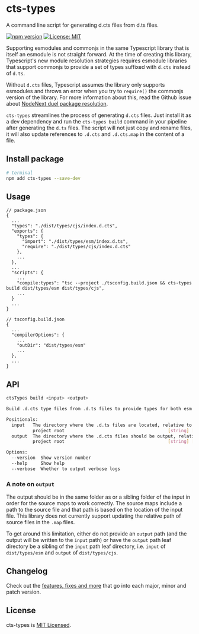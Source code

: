# cts-types

A command line script for generating d.cts files from d.ts files.

[![npm version](https://badge.fury.io/js/cts-types.svg)](https://badge.fury.io/js/cts-types)
[![License: MIT](https://img.shields.io/badge/License-MIT-yellow.svg)](LICENSE)

Supporting esmodules and commonjs in the same Typescript library that is itself an esmodule is not straight forward. At the time of creating this library, Typescript's new module resolution strategies requires esmodule libraries that support commonjs to provide a set of types suffixed with `d.cts` instead of `d.ts`.

Without `d.cts` files, Typescript assumes the library only supports esmodules and throws an error when you try to `require()` the commonjs version of the library. For more information about this, read the Github issue about [NodeNext duel package resolution](https://github.com/microsoft/TypeScript/issues/50466).

`cts-types` streamlines the process of generating `d.cts` files. Just install it as a dev dependency and run the `cts-types build` command in your pipeline after generating the `d.ts` files. The script will not just copy and rename files, it will also update references to `.d.cts` and `.d.cts.map` in the content of a file.

## Install package

```sh
# terminal
npm add cts-types --save-dev
```

## Usage

```jsonc
// package.json
{
  ...
  "types": "./dist/types/cjs/index.d.cts",
  "exports": {
    "types": {
      "import": "./dist/types/esm/index.d.ts",
      "require": "./dist/types/cjs/index.d.cts"
    },
    ...
  },
  ...
  "scripts": {
    ...
    "compile:types": "tsc --project ./tsconfig.build.json && cts-types build dist/types/esm dist/types/cjs",
    ...
  }
  ...
}
```

```jsonc
// tsconfig.build.json
{
  ...
  "compilerOptions": {
    ...
    "outDir": "dist/types/esm"
    ...
  },
  ...
}
```

## API

```sh
ctsTypes build <input> <output>

Build .d.cts type files from .d.ts files to provide types for both esm and cjs outputs.

Positionals:
  input   The directory where the .d.ts files are located, relative to the
          project root                                       [string] [required]
  output  The directory where the .d.cts files should be output, relative to the
          project root                                       [string] [required]

Options:
  --version  Show version number                                       [boolean]
  --help     Show help                                                 [boolean]
  --verbose  Whether to output verbose logs                            [boolean]
```

### A note on `output`

The output should be in the same folder as or a sibling folder of the input in order for the source maps to work correctly. The source maps include a path to the source file and that path is based on the location of the input file. This library does not currently support updating the relative path of source files in the `.map` files.

To get around this limitation, either do not provide an `output` path (and the output will be written to the `input` path) or have the `output` path leaf directory be a sibling of the `input` path leaf directory, i.e. `input` of `dist/types/esm` and `output` of `dist/types/cjs`.

## Changelog

Check out the [features, fixes and more](CHANGELOG.md) that go into each major, minor and patch version.

## License

cts-types is [MIT Licensed](LICENSE).
